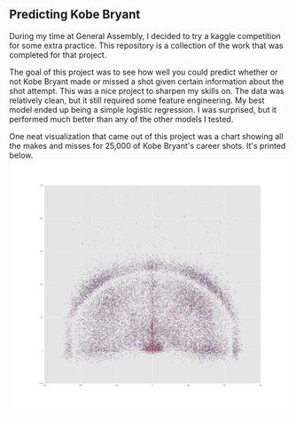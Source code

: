 ## Predicting Kobe Bryant

During my time at General Assembly, I decided to try a kaggle competition for some extra practice. This repository is a collection of the work that was completed for that project. 

The goal of this project was to see how well you could predict whether or not Kobe Bryant made or missed a shot given certain information about the shot attempt. This was a nice project to sharpen my skills on. The data was relatively clean, but it still required some feature engineering. My best model ended up being a simple logistic regression. I was surprised, but it performed much better than any of the other models I tested.

One neat visualization that came out of this project was a chart showing all the makes and misses for 25,000 of Kobe Bryant's career shots. It's printed below.
![Kobe Bryant Career Makes and Misses](https://raw.githubusercontent.com/cl65610/kobe-/master/visualizations/Kobe_shot_chart.png "Kobe Bryant Career Makes and Misses")
